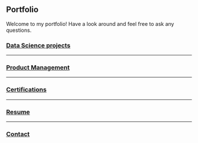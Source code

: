 ## Portfolio

Welcome to my portfolio! Have a look around and feel free to ask any questions. 

### [Data Science projects](/DS_index.md)
---
### [Product Management](/PM/PM.md)
---
### [Certifications](/Certifications/certifications.md)
---
### [Resume](/Resume/CV_Sebastian_Andreasen.pdf)
---
### [Contact](/contact/Contact.md)